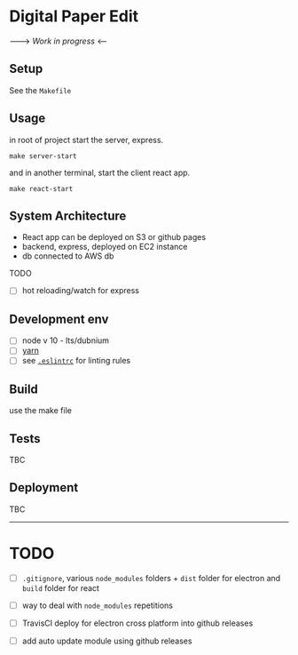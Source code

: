 # Digital Paper Edit

---> _Work in progress_ <--

<!-- Proof of concept for a modular architecture with

- React
- Express
- Electron

To be able to deploy one code base as

- Desktop app for Mac, win and linux (with auto update)
- Web app -->

<!-- ## Brief of the project
 _One liner + link to confluence page_

_Screenshot of UI - optional_ -->

## Setup

<!-- _stack - optional_

_How to build and run the code/app_ -->

<!-- Follow these instructions to download the repository with the necessary submodules.
With submodules included, it's roughly 300MB so might take a little bit to download.

1. `git clone --recursive --single-branch --branch master git@github.com:electron-react-express.git`
2. `cd electron-react-express`
3. `nvm use || nvm install` - optional, otherwise just use node version 10
4. `yarn` - installs dependencies recursively in each package -->

See the `Makefile`

## Usage

<!-- `cd` into the individual repository inside [`./packages`](./packages) and npm start, or see respective README and package.json for how deal with each. -->

in root of project start the server, express.

```
make server-start
```


and in another terminal, start the client react app.
```
make react-start
```

## System Architecture

<!-- _High level overview of system architecture_ -->

<!-- This project uses [yarn workspaces](https://yarnpkg.com/lang/en/docs/workspaces/). -->

- React app can be deployed on S3 or github pages
- backend, express, deployed on EC2 instance
- db connected to AWS db

TODO

- [ ] hot reloading/watch for express

## Development env

<!--
 _How to run the development environment_

_Coding style convention ref optional, eg which linter to use_

_Linting, github pre-push hook - optional_ -->

- [ ] node v 10 - lts/dubnium
- [ ] [yarn](https://yarnpkg.com/en/docs/install#mac-stable)
- [ ] see [`.eslintrc`](./.eslintrc) for linting rules

## Build

<!-- _How to run build_ -->

use the make file 

## Tests

<!-- _How to carry out tests_ -->

TBC

## Deployment

<!-- _How to deploy the code/app into test/staging/production_ -->

TBC


---

# TODO
- [ ] `.gitignore`, various `node_modules` folders + `dist` folder for electron and `build` folder for react
- [ ] way to deal with `node_modules` repetitions


- [ ] TravisCI deploy for electron cross platform into github releases
- [ ] add auto update module using github releases